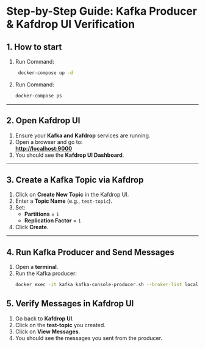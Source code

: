 # **Step-by-Step Guide: Kafka Producer & Kafdrop UI Verification**

## **1. How to start** 
1. Run Command:
   ```sh
    docker-compose up -d

3. Run Command:
   ```sh
   docker-compose ps

---

## **2. Open Kafdrop UI**
1. Ensure your **Kafka and Kafdrop** services are running.
2. Open a browser and go to:  
   **[http://localhost:9000](http://localhost:9000)**
3. You should see the **Kafdrop UI Dashboard**.

---

## **3. Create a Kafka Topic via Kafdrop**
1. Click on **Create New Topic** in the Kafdrop UI.
2. Enter a **Topic Name** (e.g., `test-topic`).
3. Set:
   - **Partitions** = `1`
   - **Replication Factor** = `1`
4. Click **Create**.

---

## **4. Run Kafka Producer and Send Messages**
1. Open a **terminal**.
2. Run the Kafka producer:
   ```sh
   docker exec -it kafka kafka-console-producer.sh --broker-list localhost:9093 --topic test-topic

## **5. Verify Messages in Kafdrop UI**
1. Go back to **Kafdrop UI**.
2. Click on the **test-topic** you created.
3. Click on **View Messages**.
4. You should see the messages you sent from the producer.
